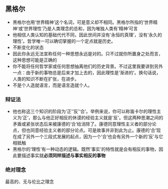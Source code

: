 ## 黑格尔
- 黑格尔也用‘世界精神’这个名词，可是意义却不相同。黑格尔所指的‘世界精神’或‘世界理性’乃是人类理念的总和，因为唯独人类有‘精神’可言
- 他相信人类认知的基础代代不同，因此世间并没有‘永恒的真理’，没有‘永久的理性’。哲学唯一可以确切掌握的一个定点就是历史。
- 不断变化的状态
- 因此你永远无法宣称任何一种思想永远是对的。只不过就你所置身之处而言，这种思想可能是正确的
- 你不能将任何哲学家或任何思想抽离他们的历史背景。不过这里我要讲到另外一点：由于新的事物总是后来才加上去的，因此理性是‘渐进的’。换句话说，人类的知识不断在扩张，在进步。
- 不是个人造就语言，而是语言造就个人。
### 辩证法
- 他也称这三个知识的阶段为‘正’‘反’‘合’。举例来说，你可以称笛卡尔的理性主义为‘正’，那么与他正好相反的休谟的经验主义就是‘反’。但这两种思潮之间的矛盾或紧张状态后来被康德的‘合’给消除了。康德同意理性主义者的部分论点，但也同意经验主义者的部分论点。可是故事并非到此为止。康德的‘合’现在成了另外一个三段式发展的起点，因为一个‘合’也会有另外一个新的‘反’与它相抵触
- 黑格尔的‘理性’有一种动态的逻辑。既然‘事实’的特性就是会有相反的事物，因此要描述事实就**必须同样描述与事实相反的事物**


### 绝对理念
最高的、无与伦比之理念